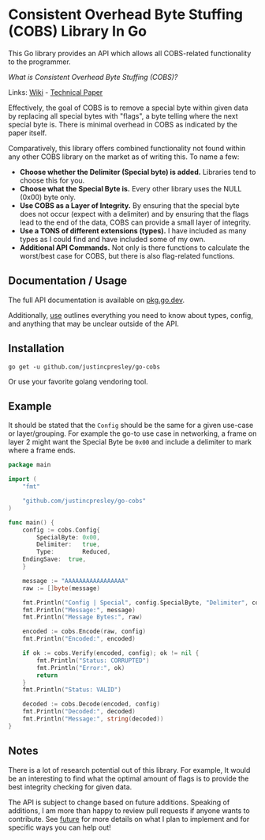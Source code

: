 # Consistent Overhead Byte Stuffing (COBS) Library In Go

This Go library provides an API which allows all COBS-related functionality to the programmer.

*What is Consistent Overhead Byte Stuffing (COBS)?*

Links: [Wiki](https://en.wikipedia.org/wiki/Consistent_Overhead_Byte_Stuffing) - [Technical Paper](http://www.stuartcheshire.org/papers/cobsforton.pdf)

Effectively, the goal of COBS is to remove a special byte within given data by replacing all special bytes with "flags", a byte telling where the next special byte is. There is minimal overhead in COBS as indicated by the paper itself.

Comparatively, this library offers combined functionality not found within any other COBS library on the market as of writing this. To name a few:

 - **Choose whether the Delimiter (Special byte) is added.** Libraries tend to choose this for you.
 - **Choose what the Special Byte is.** Every other library uses the NULL (0x00) byte only.
 - **Use COBS as a Layer of Integrity.** By ensuring that the special byte does not occur (expect with a delimiter) and by ensuring that the flags lead to the end of the data, COBS can provide a small layer of integrity.
 - **Use a TONS of different extensions (types).** I have included as many types as I could find and have included some of my own.
 - **Additional API Commands.** Not only is there functions to calculate the worst/best case for COBS, but there is also flag-related functions.

## Documentation / Usage

The full API documentation is available on [pkg.go.dev](https://pkg.go.dev/github.com/justincpresley/go-cobs).

Additionally, [use](https://github.com/justincpresley/go-cobs/blob/master/USE.md) outlines everything you need to know about types, config, and anything that may be unclear outside of the API.

## Installation

```
go get -u github.com/justincpresley/go-cobs
```

Or use your favorite golang vendoring tool.

## Example

It should be stated that the `Config` should be the same for a given use-case or layer/grouping. For example the go-to use case in networking, a frame on layer 2 might want the Special Byte be `0x00` and include a delimiter to mark where a frame ends.

```go
package main

import (
	"fmt"

	"github.com/justincpresley/go-cobs"
)

func main() {
	config := cobs.Config{
		SpecialByte: 0x00,
		Delimiter:   true,
		Type:        Reduced,
    EndingSave:  true,
	}

	message := "AAAAAAAAAAAAAAAAA"
	raw := []byte(message)

	fmt.Println("Config | Special", config.SpecialByte, "Delimiter", config.Delimiter, "Type", config.Type, "|")
	fmt.Println("Message:", message)
	fmt.Println("Message Bytes:", raw)

	encoded := cobs.Encode(raw, config)
	fmt.Println("Encoded:", encoded)

	if ok := cobs.Verify(encoded, config); ok != nil {
		fmt.Println("Status: CORRUPTED")
		fmt.Println("Error:", ok)
		return
	}
	fmt.Println("Status: VALID")

	decoded := cobs.Decode(encoded, config)
	fmt.Println("Decoded:", decoded)
	fmt.Println("Message:", string(decoded))
}
```

## Notes

There is a lot of research potential out of this library. For example, It would be an interesting to find what the optimal amount of flags is to provide the best integrity checking for given data.

The API is subject to change based on future additions.
Speaking of additions, I am more than happy to review pull requests if anyone wants to contribute. See [future](https://github.com/justincpresley/go-cobs/blob/master/FUTURE.md) for more details on what I plan to implement and for specific ways you can help out!